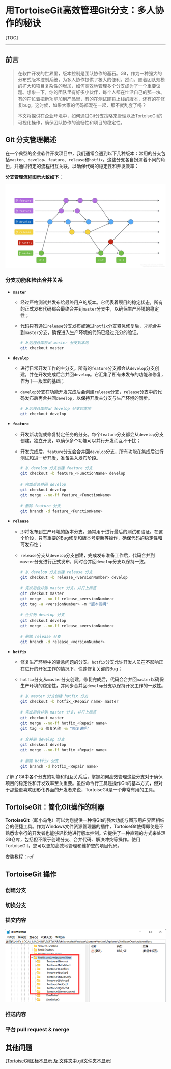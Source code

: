 # 用TortoiseGit高效管理Git分支：多人协作的秘诀



[TOC]

---

## 前言

> 在软件开发的世界里，版本控制是团队协作的基石。Git，作为一种强大的分布式版本控制系统，为多人协作提供了极大的便利。然而，随着团队规模的扩大和项目复杂性的增加，如何高效地管理多个分支成为了一个重要议题。想象一下，你的团队里有好多小伙伴，每个人都在忙活自己的那一块。有的在忙着把新功能加到产品里，有的在测试即将上线的版本，还有的在修复bug。这时候，如果大家的代码都混在一起，那不就乱套了吗？
>
> 本文将探讨在企业环境中，如何通过Git分支策略来管理以及TortoiseGit的可视化操作，确保团队协作的流畅性和项目的稳定性。	

## Git 分支管理概述

在一个典型的企业软件开发项目中，我们通常会遇到以下几种版本：常用的分支包括`master`、`develop`、`feature`、`release`和`hotfix`。这些分支各自扮演着不同的角色，并通过特定的流程相互关联，以确保代码的稳定性和开发效率：

**分支管理流程图示大致如下**：

![分支管理流程](.\typora_photo\TortoiseGit创建分支merge全过程\f9d68e1a38bc0b3abfb459513bba875e.png)

### 分支功能和检出合并关系

- **`master`**

  - 经过严格测试并发布给最终用户的版本。它代表着项目的稳定状态，所有的正式发布代码都会最终合并到`master`分支中，以确保生产环境的稳定性；

  - 代码只有通过`release`分支发布或通过`hotfix`分支紧急修复后，才能合并到`master`分支，确保进入生产环境的代码已经过充分的验证。

    ```bash
    # 从远程仓库检出 master 分支到本地
    git checkout master
    ```

- **`develop`**

  - 进行日常开发工作的主分支。所有的`feature`分支都会从`develop`分支创建，并在开发完成后合并回`develop`。它汇集了所有未发布的功能和修复，作为下一版本的基础；

  - `develop`分支在功能开发完成后会创建`release`分支，`release`分支中的代码发布后再合并回`develop`，以保持开发主分支与生产环境的同步。

    ```bash
    # 从远程仓库检出 develop 分支到本地
    git checkout develop
    ```

- **`feature`**

  - 开发新功能或修复特定任务的分支。每个`feature`分支都会从`develop`分支创建，独立开发，以确保多个功能可以并行开发而互不干扰；

  - 开发完成后，`feature`分支会合并回`develop`分支，所有功能在集成后进行测试和进一步开发，准备进入发布阶段。

    ```bash
    # 从 develop 分支创建 feature 分支
    git checkout -b feature_<FunctionName> develop
    
    # 完成后合并回 develop
    git checkout develop
    git merge --no-ff feature_<FunctionName>
    
    # 删除 feature 分支
    git branch -d feature_<FunctionName>
    ```

- **`release`**

  - 即将发布到生产环境的版本分支，通常用于进行最后的测试和验证。在这个阶段，只有重要的Bug修复和版本号更新等操作，确保代码的稳定性和可发布性；

  - `release`分支从`develop`分支创建，完成发布准备工作后，代码合并到`master`分支进行正式发布，同时合并回`develop`分支以保持一致。

    ```bash
    # 从 develop 分支创建 release 分支
    git checkout -b release_<versionNumber> develop
    
    # 完成后合并到 master 分支，并打上标签
    git checkout master
    git merge --no-ff release_<versionNumber>
    git tag -a <versionNumber> -m "版本说明"
    
    # 合并到 develop 分支
    git checkout develop
    git merge --no-ff release_<versionNumber>
    
    # 删除 release 分支
    git branch -d release_<versionNumber>
    ```

- **`hotfix`**

  - 修复生产环境中的紧急问题的分支。`hotfix`分支允许开发人员在不影响正在进行的开发工作的情况下，快速修复关键的Bug；

  - `hotfix`分支从`master`分支创建，修复完成后，代码会合并回`master`以确保生产环境的稳定性，并同步合并回`develop`分支以保持开发工作的一致性。

    ```bash
    # 从 master 分支创建 hotfix 分支
    git checkout -b hotfix_<Repair name> master
    
    # 完成后合并到 master 分支，并打上标签
    git checkout master
    git merge --no-ff hotfix_<Repair name>
    git tag -a 修复名称 -m "修复说明"
    
    # 合并到 develop 分支
    git checkout develop
    git merge --no-ff hotfix_<Repair name>
    
    # 删除 hotfix 分支
    git branch -d hotfix_<Repair name>
    ```

了解了Git中各个分支的功能和相互关系后，掌握如何高效管理这些分支对于确保项目的稳定性和开发效率至关重要。虽然命令行工具是操作Git的基本方式，但对于那些更喜欢图形化界面的开发者来说，TortoiseGit是一个非常有用的工具。

## TortoiseGit：简化Git操作的利器

**TortoiseGit**（即小乌龟）可以为您提供一种将Git的强大功能与图形用户界面相结合的便捷工具。作为Windows文件资源管理器的插件，TortoiseGit使得即使是不熟悉命令行的开发者也能够轻松地进行版本控制。它提供了一种直观的方式来处理Git仓库，包括但不限于创建分支、合并代码、解决冲突等操作。使用TortoiseGit，您可以更加高效地管理和维护您的项目代码。

安装教程：ref 

## TortoiseGit 操作

### 创建分支



### 切换分支



### 提交内容

![image-20240818022020457](.\typora_photo\TortoiseGit创建分支merge全过程\image-20240818022020457.png)

### 推送内容

### 平台 pull request & merge

## 其他问题

[[TortoiseGit图标不显示 及 文件夹中.git文件夹不显示]](https://blog.csdn.net/Aquamarine__/article/details/134268050?spm=1001.2101.3001.6650.2&utm_medium=distribute.pc_relevant.none-task-blog-2%7Edefault%7EBlogCommendFromBaidu%7ERate-2-134268050-blog-84639445.235%5Ev43%5Epc_blog_bottom_relevance_base2&depth_1-utm_source=distribute.pc_relevant.none-task-blog-2%7Edefault%7EBlogCommendFromBaidu%7ERate-2-134268050-blog-84639445.235%5Ev43%5Epc_blog_bottom_relevance_base2&utm_relevant_index=5)
